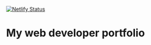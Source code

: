 [![Netlify Status](https://api.netlify.com/api/v1/badges/3c342ad6-20f4-4aa8-816e-373faba0725f/deploy-status)](https://app.netlify.com/sites/scotnewbury-portfolio/deploys)

# My web developer portfolio
